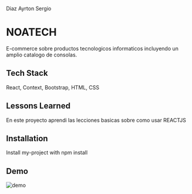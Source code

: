Diaz Ayrton Sergio

# NOATECH

E-commerce sobre productos tecnologicos informaticos incluyendo un amplio catalogo de consolas.


## Tech Stack
React, Context, Bootstrap, HTML, CSS




## Lessons Learned

En este proyecto aprendi las lecciones basicas sobre como usar REACTJS
## Installation

Install my-project with npm install


## Demo

![demo](https://user-images.githubusercontent.com/89177834/186286334-59801f9a-88f6-493f-b83c-554d875996a0.gif)
